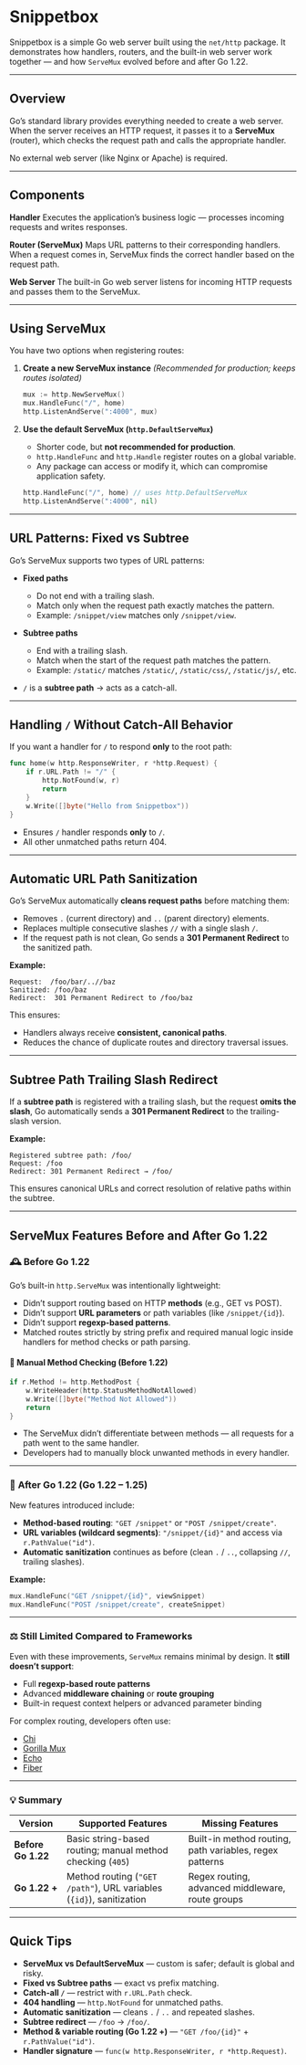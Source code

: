 # Snippetbox

Snippetbox is a simple Go web server built using the `net/http` package.
It demonstrates how handlers, routers, and the built-in web server work together — and how `ServeMux` evolved before and after Go 1.22.

---

## Overview

Go’s standard library provides everything needed to create a web server.
When the server receives an HTTP request, it passes it to a **ServeMux** (router), which checks the request path and calls the appropriate handler.

No external web server (like Nginx or Apache) is required.

---

## Components

**Handler**
Executes the application’s business logic — processes incoming requests and writes responses.

**Router (ServeMux)**
Maps URL patterns to their corresponding handlers. When a request comes in, ServeMux finds the correct handler based on the request path.

**Web Server**
The built-in Go web server listens for incoming HTTP requests and passes them to the ServeMux.

---

## Using ServeMux

You have two options when registering routes:

1. **Create a new ServeMux instance** *(Recommended for production; keeps routes isolated)*

   ```go
   mux := http.NewServeMux()
   mux.HandleFunc("/", home)
   http.ListenAndServe(":4000", mux)
   ```

2. **Use the default ServeMux (`http.DefaultServeMux`)**

   * Shorter code, but **not recommended for production**.
   * `http.HandleFunc` and `http.Handle` register routes on a global variable.
   * Any package can access or modify it, which can compromise application safety.

   ```go
   http.HandleFunc("/", home) // uses http.DefaultServeMux
   http.ListenAndServe(":4000", nil)
   ```

---

## URL Patterns: Fixed vs Subtree

Go’s ServeMux supports two types of URL patterns:

* **Fixed paths**

  * Do not end with a trailing slash.
  * Match only when the request path exactly matches the pattern.
  * Example: `/snippet/view` matches only `/snippet/view`.

* **Subtree paths**

  * End with a trailing slash.
  * Match when the start of the request path matches the pattern.
  * Example: `/static/` matches `/static/`, `/static/css/`, `/static/js/`, etc.

* `/` is a **subtree path** → acts as a catch-all.

---

## Handling `/` Without Catch-All Behavior

If you want a handler for `/` to respond **only** to the root path:

```go
func home(w http.ResponseWriter, r *http.Request) {
    if r.URL.Path != "/" {
        http.NotFound(w, r)
        return
    }
    w.Write([]byte("Hello from Snippetbox"))
}
```

* Ensures `/` handler responds **only** to `/`.
* All other unmatched paths return 404.

---

## Automatic URL Path Sanitization

Go’s ServeMux automatically **cleans request paths** before matching them:

* Removes `.` (current directory) and `..` (parent directory) elements.
* Replaces multiple consecutive slashes `//` with a single slash `/`.
* If the request path is not clean, Go sends a **301 Permanent Redirect** to the sanitized path.

**Example:**

```
Request:  /foo/bar/..//baz
Sanitized: /foo/baz
Redirect:  301 Permanent Redirect to /foo/baz
```

This ensures:

* Handlers always receive **consistent, canonical paths**.
* Reduces the chance of duplicate routes and directory traversal issues.

---

## Subtree Path Trailing Slash Redirect

If a **subtree path** is registered with a trailing slash, but the request **omits the slash**, Go automatically sends a **301 Permanent Redirect** to the trailing-slash version.

**Example:**

```
Registered subtree path: /foo/
Request: /foo
Redirect: 301 Permanent Redirect → /foo/
```

This ensures canonical URLs and correct resolution of relative paths within the subtree.

---

## ServeMux Features Before and After Go 1.22

### 🕰️ **Before Go 1.22**

Go’s built-in `http.ServeMux` was intentionally lightweight:

* Didn’t support routing based on HTTP **methods** (e.g., GET vs POST).
* Didn’t support **URL parameters** or path variables (like `/snippet/{id}`).
* Didn’t support **regexp-based patterns**.
* Matched routes strictly by string prefix and required manual logic inside handlers for method checks or path parsing.

#### 🔧 Manual Method Checking (Before 1.22)

```go
if r.Method != http.MethodPost {
    w.WriteHeader(http.StatusMethodNotAllowed)
    w.Write([]byte("Method Not Allowed"))
    return
}
```

* The ServeMux didn’t differentiate between methods — all requests for a path went to the same handler.
* Developers had to manually block unwanted methods in every handler.

---

### 🚀 **After Go 1.22 (Go 1.22 – 1.25)**

New features introduced include:

* **Method-based routing**: `"GET /snippet"` or `"POST /snippet/create"`.
* **URL variables (wildcard segments)**: `"/snippet/{id}"` and access via `r.PathValue("id")`.
* **Automatic sanitization** continues as before (clean `.` / `..`, collapsing `//`, trailing slashes).

**Example:**

```go
mux.HandleFunc("GET /snippet/{id}", viewSnippet)
mux.HandleFunc("POST /snippet/create", createSnippet)
```

---

### ⚖️ **Still Limited Compared to Frameworks**

Even with these improvements, `ServeMux` remains minimal by design. It **still doesn’t support**:

* Full **regexp-based route patterns**
* Advanced **middleware chaining** or **route grouping**
* Built-in request context helpers or advanced parameter binding

For complex routing, developers often use:

* [Chi](https://github.com/go-chi/chi)
* [Gorilla Mux](https://github.com/gorilla/mux)
* [Echo](https://echo.labstack.com/)
* [Fiber](https://gofiber.io/)

---

### 💡 **Summary**

| Version            | Supported Features                                                   | Missing Features                                        |
| ------------------ | -------------------------------------------------------------------- | ------------------------------------------------------- |
| **Before Go 1.22** | Basic string-based routing; manual method checking (`405`)           | Built-in method routing, path variables, regex patterns |
| **Go 1.22 +**      | Method routing (`"GET /path"`), URL variables (`{id}`), sanitization | Regex routing, advanced middleware, route groups        |

---

## Quick Tips

* **ServeMux vs DefaultServeMux** — custom is safer; default is global and risky.
* **Fixed vs Subtree paths** — exact vs prefix matching.
* **Catch-all `/`** — restrict with `r.URL.Path` check.
* **404 handling** — `http.NotFound` for unmatched paths.
* **Automatic sanitization** — cleans `.` / `..` and repeated slashes.
* **Subtree redirect** — `/foo` → `/foo/`.
* **Method & variable routing (Go 1.22 +)** — `"GET /foo/{id}"` + `r.PathValue("id")`.
* **Handler signature** — `func(w http.ResponseWriter, r *http.Request)`.
